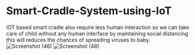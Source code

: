 # Smart-Cradle-System-using-IoT
IOT based smart cradle also require less human interaction so we can take care of child without any human interface by maintaining social distancing this will reduces the chances of spreading viruses to baby.
![Screenshot (46)](https://github.com/kallurimanasa/Smart-Cradle-System-using-IoT/assets/140008954/d44640dc-cd6f-4238-a38b-b040d3b22ff9)
![Screenshot (48)](https://github.com/kallurimanasa/Smart-Cradle-System-using-IoT/assets/140008954/5dd3c01e-6515-4c0f-b8f1-0f4867169243)
